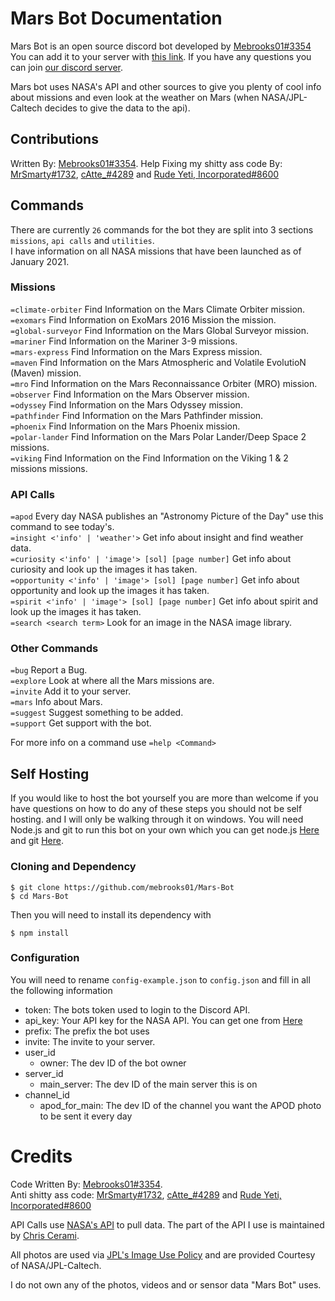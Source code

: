# Mars Bot Documentation

Mars Bot is an open source discord bot developed by [Mebrooks01#3354](https://github.com/mebrooks01)<br/>
You can add it to your server with [this link](https://discord.com/oauth2/authorize?client_id=760605516384305224&scope=bot&permissions=1141242945). If you have any questions you can join [our discord server](https://discord.gg/yKnBYJE).

Mars bot uses NASA's API and other sources to give you plenty of cool info about missions and even look at the weather on Mars (when NASA/JPL-Caltech decides to give the data to the api).

## Contributions

Written By: [Mebrooks01#3354](https://github.com/mebrooks01). Help Fixing my shitty ass code By: [MrSmarty#1732](https://github.com/Mr-Smarty), [cAtte\_#4289](https://github.com/cAttte) and [Rude Yeti, Incorporated#8600](https://github.com/rudeyeti)

## Commands

There are currently `26` commands for the bot they are split into 3 sections `missions`, `api calls` and `utilities`.<br/>
I have information on all NASA missions that have been launched as of January 2021.

### Missions

`=climate-orbiter` Find Information on the Mars Climate Orbiter mission.<br/>
`=exomars` Find Information on ExoMars 2016 Mission the mission.<br/>
`=global-surveyor` Find Information on the Mars Global Surveyor mission.<br/>
`=mariner` Find Information on the Mariner 3-9 missions.<br/>
`=mars-express` Find Information on the Mars Express mission.<br/>
`=maven` Find Information on the Mars Atmospheric and Volatile EvolutioN (Maven) mission.<br/>
`=mro` Find Information on the Mars Reconnaissance Orbiter (MRO) mission.<br/>
`=observer` Find Information on the Mars Observer mission.<br/>
`=odyssey` Find Information on the Mars Odyssey mission.<br/>
`=pathfinder` Find Information on the Mars Pathfinder mission.<br/>
`=phoenix` Find Information on the Mars Phoenix mission.<br/>
`=polar-lander` Find Information on the Mars Polar Lander/Deep Space 2 missions.<br/>
`=viking` Find Information on the Find Information on the Viking 1 & 2 missions missions.<br/>

### API Calls

`=apod` Every day NASA publishes an "Astronomy Picture of the Day" use this command to see today's.<br/>
`=insight <'info' | 'weather'>` Get info about insight and find weather data.<br/>
`=curiosity <'info' | 'image'> [sol] [page number]` Get info about curiosity and look up the images it has taken.<br/>
`=opportunity <'info' | 'image'> [sol] [page number]` Get info about opportunity and look up the images it has taken.<br/>
`=spirit <'info' | 'image'> [sol] [page number]` Get info about spirit and look up the images it has taken.<br/>
`=search <search term>` Look for an image in the NASA image library.<br/>

### Other Commands

`=bug` Report a Bug.<br/>
`=explore` Look at where all the Mars missions are.<br/>
`=invite` Add it to your server.<br/>
`=mars` Info about Mars.<br/>
`=suggest` Suggest something to be added.<br/>
`=support` Get support with the bot.<br/>

For more info on a command use `=help <Command>`

## Self Hosting

If you would like to host the bot yourself you are more than welcome if you have questions on how to do any of these steps you should not be self hosting. and I will only be walking through it on windows. You will need Node.js and git to run this bot on your own which you can get node.js [Here](https://nodejs.org/en/download/) and git [Here](https://git-scm.com/download/win).

### Cloning and Dependency

```
$ git clone https://github.com/mebrooks01/Mars-Bot
$ cd Mars-Bot
```

Then you will need to install its dependency with

```
$ npm install
```

### Configuration

You will need to rename `config-example.json` to `config.json` and fill in all the following information

- token: The bots token used to login to the Discord API.
- api_key: Your API key for the NASA API. You can get one from [Here](https://api.nasa.gov/)
- prefix: The prefix the bot uses
- invite: The invite to your server.
- user_id
  - owner: The dev ID of the bot owner
- server_id
  - main_server: The dev ID of the main server this is on
- channel_id
  - apod_for_main: The dev ID of the channel you want the APOD photo to be sent it every day

# Credits

Code Written By: [Mebrooks01#3354](https://github.com/mebrooks01).<br/>
Anti shitty ass code: [MrSmarty#1732](https://github.com/Mr-Smarty), [cAtte\_#4289](https://github.com/cAttte) and [Rude Yeti, Incorporated#8600](https://github.com/rudeyeti)

API Calls use [NASA's API](https://api.nasa.gov/) to pull data. The part of the API I use is maintained by [Chris Cerami](https://github.com/chrisccerami/mars-photo-api).

All photos are used via [JPL's Image Use Policy](https://www.jpl.nasa.gov/jpl-image-use-policy/) and are provided Courtesy of NASA/JPL-Caltech.

I do not own any of the photos, videos and or sensor data "Mars Bot" uses.
